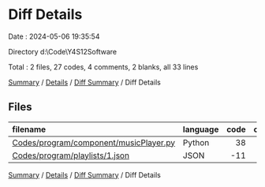 # Diff Details

Date : 2024-05-06 19:35:54

Directory d:\\Code\\Y4S12Software

Total : 2 files,  27 codes, 4 comments, 2 blanks, all 33 lines

[Summary](results.md) / [Details](details.md) / [Diff Summary](diff.md) / Diff Details

## Files
| filename | language | code | comment | blank | total |
| :--- | :--- | ---: | ---: | ---: | ---: |
| [Codes/program/component/musicPlayer.py](/Codes/program/component/musicPlayer.py) | Python | 38 | 4 | 2 | 44 |
| [Codes/program/playlists/1.json](/Codes/program/playlists/1.json) | JSON | -11 | 0 | 0 | -11 |

[Summary](results.md) / [Details](details.md) / [Diff Summary](diff.md) / Diff Details